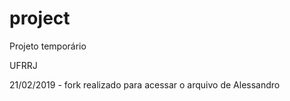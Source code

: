 # project

Projeto temporário

UFRRJ

21/02/2019 - fork realizado para acessar o arquivo de Alessandro
